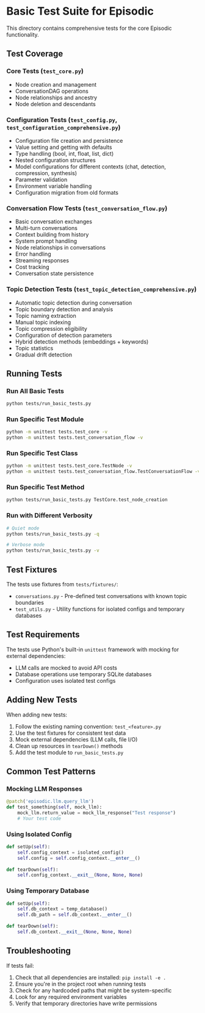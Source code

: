 # Basic Test Suite for Episodic

This directory contains comprehensive tests for the core Episodic functionality.

## Test Coverage

### Core Tests (`test_core.py`)
- Node creation and management
- ConversationDAG operations
- Node relationships and ancestry
- Node deletion and descendants

### Configuration Tests (`test_config.py`, `test_configuration_comprehensive.py`)
- Configuration file creation and persistence
- Value setting and getting with defaults
- Type handling (bool, int, float, list, dict)
- Nested configuration structures
- Model configurations for different contexts (chat, detection, compression, synthesis)
- Parameter validation
- Environment variable handling
- Configuration migration from old formats

### Conversation Flow Tests (`test_conversation_flow.py`)
- Basic conversation exchanges
- Multi-turn conversations
- Context building from history
- System prompt handling
- Node relationships in conversations
- Error handling
- Streaming responses
- Cost tracking
- Conversation state persistence

### Topic Detection Tests (`test_topic_detection_comprehensive.py`)
- Automatic topic detection during conversation
- Topic boundary detection and analysis
- Topic naming extraction
- Manual topic indexing
- Topic compression eligibility
- Configuration of detection parameters
- Hybrid detection methods (embeddings + keywords)
- Topic statistics
- Gradual drift detection

## Running Tests

### Run All Basic Tests
```bash
python tests/run_basic_tests.py
```

### Run Specific Test Module
```bash
python -m unittest tests.test_core -v
python -m unittest tests.test_conversation_flow -v
```

### Run Specific Test Class
```bash
python -m unittest tests.test_core.TestNode -v
python -m unittest tests.test_conversation_flow.TestConversationFlow -v
```

### Run Specific Test Method
```bash
python tests/run_basic_tests.py TestCore.test_node_creation
```

### Run with Different Verbosity
```bash
# Quiet mode
python tests/run_basic_tests.py -q

# Verbose mode
python tests/run_basic_tests.py -v
```

## Test Fixtures

The tests use fixtures from `tests/fixtures/`:
- `conversations.py` - Pre-defined test conversations with known topic boundaries
- `test_utils.py` - Utility functions for isolated configs and temporary databases

## Test Requirements

The tests use Python's built-in `unittest` framework with mocking for external dependencies:
- LLM calls are mocked to avoid API costs
- Database operations use temporary SQLite databases
- Configuration uses isolated test configs

## Adding New Tests

When adding new tests:
1. Follow the existing naming convention: `test_<feature>.py`
2. Use the test fixtures for consistent test data
3. Mock external dependencies (LLM calls, file I/O)
4. Clean up resources in `tearDown()` methods
5. Add the test module to `run_basic_tests.py`

## Common Test Patterns

### Mocking LLM Responses
```python
@patch('episodic.llm.query_llm')
def test_something(self, mock_llm):
    mock_llm.return_value = mock_llm_response("Test response")
    # Your test code
```

### Using Isolated Config
```python
def setUp(self):
    self.config_context = isolated_config()
    self.config = self.config_context.__enter__()
    
def tearDown(self):
    self.config_context.__exit__(None, None, None)
```

### Using Temporary Database
```python
def setUp(self):
    self.db_context = temp_database()
    self.db_path = self.db_context.__enter__()
    
def tearDown(self):
    self.db_context.__exit__(None, None, None)
```

## Troubleshooting

If tests fail:
1. Check that all dependencies are installed: `pip install -e .`
2. Ensure you're in the project root when running tests
3. Check for any hardcoded paths that might be system-specific
4. Look for any required environment variables
5. Verify that temporary directories have write permissions
